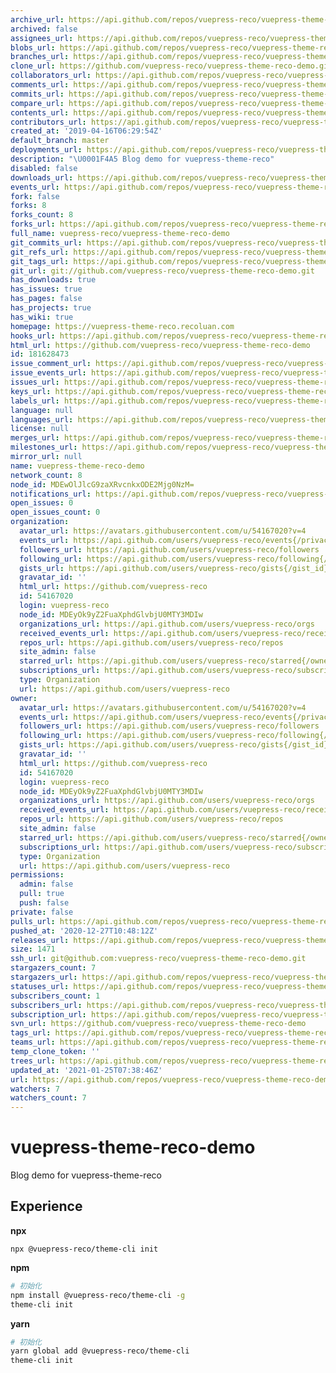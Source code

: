 ```yaml
---
archive_url: https://api.github.com/repos/vuepress-reco/vuepress-theme-reco-demo/{archive_format}{/ref}
archived: false
assignees_url: https://api.github.com/repos/vuepress-reco/vuepress-theme-reco-demo/assignees{/user}
blobs_url: https://api.github.com/repos/vuepress-reco/vuepress-theme-reco-demo/git/blobs{/sha}
branches_url: https://api.github.com/repos/vuepress-reco/vuepress-theme-reco-demo/branches{/branch}
clone_url: https://github.com/vuepress-reco/vuepress-theme-reco-demo.git
collaborators_url: https://api.github.com/repos/vuepress-reco/vuepress-theme-reco-demo/collaborators{/collaborator}
comments_url: https://api.github.com/repos/vuepress-reco/vuepress-theme-reco-demo/comments{/number}
commits_url: https://api.github.com/repos/vuepress-reco/vuepress-theme-reco-demo/commits{/sha}
compare_url: https://api.github.com/repos/vuepress-reco/vuepress-theme-reco-demo/compare/{base}...{head}
contents_url: https://api.github.com/repos/vuepress-reco/vuepress-theme-reco-demo/contents/{+path}
contributors_url: https://api.github.com/repos/vuepress-reco/vuepress-theme-reco-demo/contributors
created_at: '2019-04-16T06:29:54Z'
default_branch: master
deployments_url: https://api.github.com/repos/vuepress-reco/vuepress-theme-reco-demo/deployments
description: "\U0001F4A5 Blog demo for vuepress-theme-reco"
disabled: false
downloads_url: https://api.github.com/repos/vuepress-reco/vuepress-theme-reco-demo/downloads
events_url: https://api.github.com/repos/vuepress-reco/vuepress-theme-reco-demo/events
fork: false
forks: 8
forks_count: 8
forks_url: https://api.github.com/repos/vuepress-reco/vuepress-theme-reco-demo/forks
full_name: vuepress-reco/vuepress-theme-reco-demo
git_commits_url: https://api.github.com/repos/vuepress-reco/vuepress-theme-reco-demo/git/commits{/sha}
git_refs_url: https://api.github.com/repos/vuepress-reco/vuepress-theme-reco-demo/git/refs{/sha}
git_tags_url: https://api.github.com/repos/vuepress-reco/vuepress-theme-reco-demo/git/tags{/sha}
git_url: git://github.com/vuepress-reco/vuepress-theme-reco-demo.git
has_downloads: true
has_issues: true
has_pages: false
has_projects: true
has_wiki: true
homepage: https://vuepress-theme-reco.recoluan.com
hooks_url: https://api.github.com/repos/vuepress-reco/vuepress-theme-reco-demo/hooks
html_url: https://github.com/vuepress-reco/vuepress-theme-reco-demo
id: 181628473
issue_comment_url: https://api.github.com/repos/vuepress-reco/vuepress-theme-reco-demo/issues/comments{/number}
issue_events_url: https://api.github.com/repos/vuepress-reco/vuepress-theme-reco-demo/issues/events{/number}
issues_url: https://api.github.com/repos/vuepress-reco/vuepress-theme-reco-demo/issues{/number}
keys_url: https://api.github.com/repos/vuepress-reco/vuepress-theme-reco-demo/keys{/key_id}
labels_url: https://api.github.com/repos/vuepress-reco/vuepress-theme-reco-demo/labels{/name}
language: null
languages_url: https://api.github.com/repos/vuepress-reco/vuepress-theme-reco-demo/languages
license: null
merges_url: https://api.github.com/repos/vuepress-reco/vuepress-theme-reco-demo/merges
milestones_url: https://api.github.com/repos/vuepress-reco/vuepress-theme-reco-demo/milestones{/number}
mirror_url: null
name: vuepress-theme-reco-demo
network_count: 8
node_id: MDEwOlJlcG9zaXRvcnkxODE2Mjg0NzM=
notifications_url: https://api.github.com/repos/vuepress-reco/vuepress-theme-reco-demo/notifications{?since,all,participating}
open_issues: 0
open_issues_count: 0
organization:
  avatar_url: https://avatars.githubusercontent.com/u/54167020?v=4
  events_url: https://api.github.com/users/vuepress-reco/events{/privacy}
  followers_url: https://api.github.com/users/vuepress-reco/followers
  following_url: https://api.github.com/users/vuepress-reco/following{/other_user}
  gists_url: https://api.github.com/users/vuepress-reco/gists{/gist_id}
  gravatar_id: ''
  html_url: https://github.com/vuepress-reco
  id: 54167020
  login: vuepress-reco
  node_id: MDEyOk9yZ2FuaXphdGlvbjU0MTY3MDIw
  organizations_url: https://api.github.com/users/vuepress-reco/orgs
  received_events_url: https://api.github.com/users/vuepress-reco/received_events
  repos_url: https://api.github.com/users/vuepress-reco/repos
  site_admin: false
  starred_url: https://api.github.com/users/vuepress-reco/starred{/owner}{/repo}
  subscriptions_url: https://api.github.com/users/vuepress-reco/subscriptions
  type: Organization
  url: https://api.github.com/users/vuepress-reco
owner:
  avatar_url: https://avatars.githubusercontent.com/u/54167020?v=4
  events_url: https://api.github.com/users/vuepress-reco/events{/privacy}
  followers_url: https://api.github.com/users/vuepress-reco/followers
  following_url: https://api.github.com/users/vuepress-reco/following{/other_user}
  gists_url: https://api.github.com/users/vuepress-reco/gists{/gist_id}
  gravatar_id: ''
  html_url: https://github.com/vuepress-reco
  id: 54167020
  login: vuepress-reco
  node_id: MDEyOk9yZ2FuaXphdGlvbjU0MTY3MDIw
  organizations_url: https://api.github.com/users/vuepress-reco/orgs
  received_events_url: https://api.github.com/users/vuepress-reco/received_events
  repos_url: https://api.github.com/users/vuepress-reco/repos
  site_admin: false
  starred_url: https://api.github.com/users/vuepress-reco/starred{/owner}{/repo}
  subscriptions_url: https://api.github.com/users/vuepress-reco/subscriptions
  type: Organization
  url: https://api.github.com/users/vuepress-reco
permissions:
  admin: false
  pull: true
  push: false
private: false
pulls_url: https://api.github.com/repos/vuepress-reco/vuepress-theme-reco-demo/pulls{/number}
pushed_at: '2020-12-27T10:48:12Z'
releases_url: https://api.github.com/repos/vuepress-reco/vuepress-theme-reco-demo/releases{/id}
size: 1471
ssh_url: git@github.com:vuepress-reco/vuepress-theme-reco-demo.git
stargazers_count: 7
stargazers_url: https://api.github.com/repos/vuepress-reco/vuepress-theme-reco-demo/stargazers
statuses_url: https://api.github.com/repos/vuepress-reco/vuepress-theme-reco-demo/statuses/{sha}
subscribers_count: 1
subscribers_url: https://api.github.com/repos/vuepress-reco/vuepress-theme-reco-demo/subscribers
subscription_url: https://api.github.com/repos/vuepress-reco/vuepress-theme-reco-demo/subscription
svn_url: https://github.com/vuepress-reco/vuepress-theme-reco-demo
tags_url: https://api.github.com/repos/vuepress-reco/vuepress-theme-reco-demo/tags
teams_url: https://api.github.com/repos/vuepress-reco/vuepress-theme-reco-demo/teams
temp_clone_token: ''
trees_url: https://api.github.com/repos/vuepress-reco/vuepress-theme-reco-demo/git/trees{/sha}
updated_at: '2021-01-25T07:38:46Z'
url: https://api.github.com/repos/vuepress-reco/vuepress-theme-reco-demo
watchers: 7
watchers_count: 7
---
```


# vuepress-theme-reco-demo

Blog demo for vuepress-theme-reco

## Experience

**npx**

```
npx @vuepress-reco/theme-cli init
```

**npm**

```bash
# 初始化
npm install @vuepress-reco/theme-cli -g
theme-cli init
```

**yarn**

```bash
# 初始化
yarn global add @vuepress-reco/theme-cli
theme-cli init
```
